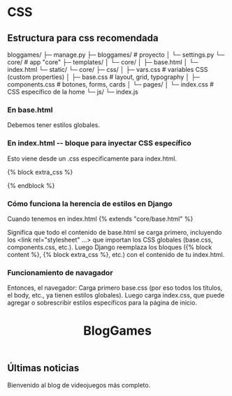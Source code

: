 
# CSS
## Estructura para css recomendada

bloggames/
├─ manage.py
├─ bloggames/         # proyecto
│  └─ settings.py
└─ core/               # app "core"
   ├─ templates/
   │  └─ core/
   │     ├─ base.html
   │     └─ index.html
   └─ static/
      └─ core/
         ├─ css/
         │  ├─ vars.css           # variables CSS (custom properties)
         │  ├─ base.css           # layout, grid, typography
         │  ├─ components.css     # botones, forms, cards
         │  └─ pages/
         │     └─ index.css       # CSS específico de la home
         └─ js/
            └─ index.js


### En base.html

Debemos tener estilos globales.

  <!-- Variables y estilos globales -->
  <link rel="stylesheet" href="{% static 'core/css/vars.css' %}">
  <link rel="stylesheet" href="{% static 'core/css/base.css' %}">
  <link rel="stylesheet" href="{% static 'core/css/components.css' %}">


### En index.html -- bloque para inyectar CSS específico

Esto viene desde un .css especificamente para index.html.

{% block extra_css %}
<link rel="stylesheet" href="{% static 'core/css/pages/index.css' %}">
{% endblock %}



### Cómo funciona la herencia de estilos en Django

Cuando tenemos en index.html  {% extends "core/base.html" %}

Significa que todo el contenido de base.html se carga primero, incluyendo los <link rel="stylesheet" ...> que importan los CSS globales (base.css, components.css, etc.).
Luego Django reemplaza los bloques ({% block content %}, {% block extra_css %}, etc.) con el contenido de tu index.html.

### Funcionamiento de navagador

Entonces, el navegador:
Carga primero base.css (por eso todos los títulos, el body, etc., ya tienen estilos globales).
Luego carga index.css, que puede agregar o sobrescribir estilos específicos para la página de inicio.

<head>
  <link rel="stylesheet" href="/static/core/css/base.css">
  <link rel="stylesheet" href="/static/core/css/pages/index.css">
</head>
<body>
  <header>
    <h1 class="site-title">BlogGames</h1>
  </header>
  <h2 class="home-title">Últimas noticias</h2>
  <p>Bienvenido al blog de videojuegos más completo.</p>
</body>


